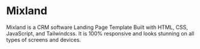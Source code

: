 # Mixland

Mixland is a CRM software Landing Page Template Built with HTML, CSS, JavaScript, and Tailwindcss. It is 100% responsive and looks stunning on all types of screens and devices.
